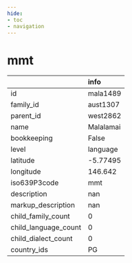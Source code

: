 ```yaml
---
hide:
- toc
- navigation
---
```

# mmt
|                      | info      |
|:---------------------|:----------|
| id                   | mala1489  |
| family_id            | aust1307  |
| parent_id            | west2862  |
| name                 | Malalamai |
| bookkeeping          | False     |
| level                | language  |
| latitude             | -5.77495  |
| longitude            | 146.642   |
| iso639P3code         | mmt       |
| description          | nan       |
| markup_description   | nan       |
| child_family_count   | 0         |
| child_language_count | 0         |
| child_dialect_count  | 0         |
| country_ids          | PG        |